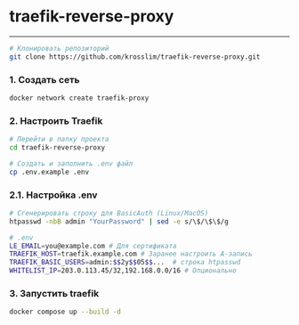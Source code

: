 # traefik-reverse-proxy

---
```bash
# Клонировать репозиторий
git clone https://github.com/krosslim/traefik-reverse-proxy.git
```

### 1. Создать сеть
```bash
docker network create traefik-proxy
```
### 2. Настроить Traefik
```bash
# Перейти в папку проекта
cd traefik-reverse-proxy
```
```bash
# Создать и заполнить .env файл
cp .env.example .env
```
### 2.1. Настройка .env
```bash
# Сгенерировать строку для BasicAuth (Linux/MacOS)
htpasswd -nbB admin "YourPassword" | sed -e s/\$/\$\$/g
```
```bash
# .env
LE_EMAIL=you@example.com # Для сертификата
TRAEFIK_HOST=traefik.example.com # Заранее настроить A-запись
TRAEFIK_BASIC_USERS=admin:$$2y$$05$$...  # строка htpasswd
WHITELIST_IP=203.0.113.45/32,192.168.0.0/16 # Опционально
```
### 3. Запустить traefik
```bash
docker compose up --build -d
```




